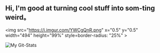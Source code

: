 ## Hi, I'm good at turning cool stuff into som-ting weird。

<img src="https://i.imgur.com/YWCgQnR.png" x="0.5" y="0.5" width="494" height="99%" style=border-radius: "25%" >

![My Git-Stats](https://github-readme-stats.vercel.app/api?username=xzadikdev&show_icons=true&theme=synthwave)
